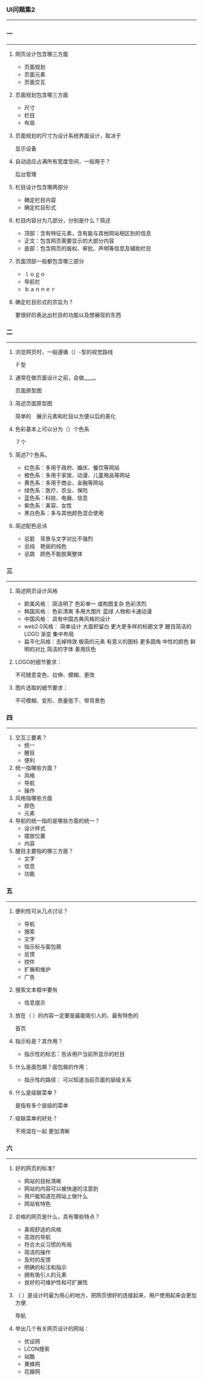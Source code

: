 ### UI问题集2
***
### 一
***
1.  网页设计包含哪三方面
	- 页面规划
	- 页面元素
	- 页面交互
2.  页面规划包含哪三方面
	- 尺寸
	- 栏目
	- 布局
3. 页面规划的尺寸为设计系统界面设计，取决于	

	显示设备
4. 自动适应占满所有宽度空间，一般用于？	

	后台管理
5. 栏目设计包含哪两部分	

	- 确定栏目内容
	- 确定栏目形式
6. 栏目内容分为几部分，分别是什么？简述	

	- 顶部：含有特征元素，含有能与其他网站相区别的信息
	- 正文：包含网页需要显示的大部分内容
	- 底部：包含网页的版权、审批、声明等信息及辅助栏目
7. 页面顶部一般都包含哪三部分

	- ｌｏｇｏ　
	- 导航栏
	- ｂａｎｎｅｒ
8. 确定栏目形式的宗旨为？	

	要很好的表达出栏目的功能以及想展现的东西
### 二
***
1. 浏览网页时，一般遵循（）-型的视觉路线	

	Ｆ型
2. 通常在做页面设计之前，会做____。	

	页面原型图
3. 简述页面原型图	

	简单的　展示元素和栏目以方便以后的美化
4. 色彩基本上可以分为（）个色系	

	７个
5. 简述7个色系。	

	- 红色系：多用于政府、婚庆、餐饮等网站
	- 橙色系：多用于家居、动漫、儿童用品等网站
	- 黄色系：多用于商业、金融等网站
	- 绿色系：医疗、农业、保险
	- 蓝色系：科技、电器、信息
	- 紫色系：美容、女性
	- 黑白色系：多与其他颜色混合使用
6. 简述配色忌讳	
	- 忌脏　背景与文字对比不强烈
	- 忌纯　艳丽的纯色
	- 忌跳　颜色不能脱离整体
### 三
***
1. 简述网页设计风格	
	- 欧美风格：  简洁明了 色彩单一 或构图复杂 色彩浓烈
	- 韩国风格： 色彩清爽 多用大图片 蓝绿 人物和卡通动漫
	- 中国风格： 具有中国古典风格的设计
	- web2.0风格： 简单设计 大面积留白 更大更多样的标题文字 醒目简洁的LOGO 渐变 集中布局
	- 扁平化风格：去掉特效 极简的元素 有意义的图标 更多圆角 中性的颜色 鲜明的对比 简洁的字体 善用灰色
	
2. LOGO的细节要求：	

	不可随意变色、拉伸、模糊、更改	
3. 图片选取的细节要求：	

	不可模糊、变形、质量低下、带背景色	
### 四
***
1. 交互三要素？	
	- 统一
	- 醒目
	- 便利
2. 统一指哪些方面？	
	- 风格
	- 导航
	- 操作
3. 风格指哪些方面	
	- 颜色
	- 元素
4. 导航的统一指的是哪些方面的统一？	
	- 设计样式
	- 摆放位置
	- 内容
5. 醒目主要指的哪三方面？
	- 文字
	- 信息
	- 功能
### 五
***
1. 便利性可从几点讨论？	
	- 导航
	- 搜索
	- 文字
	- 指示标与面包屑
	- 反馈
	- 控件
	- 扩展和维护
	- 广告
2. 搜索文本框中要有	

	- 信息提示
3. 放在（ ）的内容一定要是最能吸引人的、最有特色的

	首页
4. 指示标是？其作用？	

	- 指示性的标志：告诉用户当前所显示的栏目 
5. 什么是面包屑？面包屑的作用：	

	- 指示性的路径： 可以知道当前页面的层级关系
6. 什么是级联菜单？	

	是指有多个层级的菜单
7. 级联菜单的好处？	

	不用混在一起 更加清晰
### 六
***
1. 好的网页的标准?	

	- 网站的目标清晰
	- 网站的内容可以被快速的注意到
	- 用户能知道在网站上做什么
	- 网站有特色
2. 合格的网页是什么，具有哪些特点？

	- 美观舒适的风格
	- 高效的导航
	- 符合大众习惯的布局
	- 简洁的操作
	- 及时的反馈
	- 明确的标注和指示
	- 拥有吸引人的元素
	- 良好的可维护性和可扩展性
3. （ ）是设计时最为用心的地方，把网页很好的连接起来，用户使用起来会更加方便.	

	导航
4. 举出几个有关网页设计的网站：	
	- 优设网
	- LCON搜索
	- 站酷
	- 黄蜂网
	- 花瓣网
